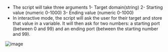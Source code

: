-	The script will take three arguments
1-	Target domain(string)
2-	Starting value (numeric 0-1000)
3-	Ending value (numeric 0-1000)
-	In interactive mode, the script will ask the user for their target and store that value in a variable. It will then ask for two numbers: a starting port (between 0 and 99) and an ending port (between the starting number and 99). 


![image](https://github.com/Advika-Sunil/Port-Scanning/assets/162045609/fb2c081c-4cd7-421e-a53e-1d36c135b206)
